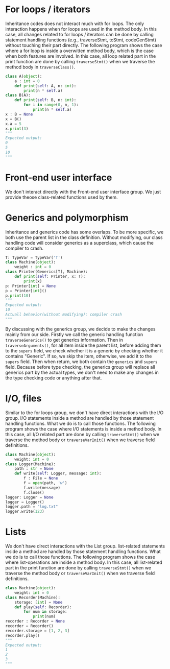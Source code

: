 # For loops / iterators
Inheritance codes does not interact much with for loops.  The only  interaction happens when for loops are used in the method body. In this case, all changes related to for loops / iterators can be done by calling statement handling functions (e.g., traverseStmt, tcStmt, codeGenStmt) without touching their part directly.
The following program shows the case where a for loop is inside a overwitten method body, which is the case when both features are involved. In this case, all loop related part in the print function are done by calling `traverseStmt()` when we traverse the method body in `traverseClass()`.
```Python
class A(object):
    a : int = 0
    def print(self: A, n: int):
        print(n * self.a)
class B(A):
    def print(self: B, n: int):
        for i in range(0, n, 1):
            print(n * self.a)
x : B = None
x = B()
x.a = 5
x.print(3)
"""
Expected output:
0
5
10
"""
```

# Front-end user interface
We don't interact directly with the Front-end user interface group. We just provide theose class-related functions used by them.

# Generics and polymorphism
Inheritance and generics code has some overlaps. To be more specific, we both use the parent list in the class definition. Without modifying, our class handling code will consider generics as a superclass, which cause the compiler to crash.
```Python
T: TypeVar = TypeVar('T')
class Machine(object):
    weight : int = 0
class Printer(Generics[T], Machine):
    def print(self: Printer, x: T):
        print(x)
p: Printer[int] = None
p = Printer[int]()
p.print(10)
"""
Expected output:
10
Actuall behavior(without modifying): compiler crash
"""
```
By discussing with the generics group, we decide to make the changes mainly from our side. Firstly we call the generic handling function `traverseGenerics()` to get generics information. Then in `traverseArguments()`, for all item inside the parent list, before adding them to the `supers` field, we check whether it is a generic by checking whether it contains "Generic". If so, we skip the item, otherwise, we add it to the `supers` field. Then when return, we both contain the `generics` and `supers` field. Because before type checking, the generics group will replace all generics part by the actual types, we don't need to make any changes in the type checking code or anything after that.

# I/O, files
Similar to the for loops group, we don't have direct interactions with the I/O group. I/O statements inside a method are handled by those statement handling functions. What we do is to call those functions.
The following program shows the case where I/O statements is inside a method body. In this case, all I/O related part are done by calling `traverseStmt()` when we traverse the method body or `traverseVarInit()` when we traverse field definitions.
```Python
class Machine(object):
    weight: int = 0
class Logger(Machine):
    path : str = None
    def write(self: Logger, message: int):
        f : File = None
        f = open(path, 'w')
        f.write(message)
        f.close()
logger: Logger = None
logger = Logger()
logger.path = "log.txt"
logger.write(123)
```
# Lists
We don't have direct interactions with the List group. list-related statements inside a method are handled by those statement handling functions. What we do is to call those functions.
The following program shows the case where list-operations are inside a method body. In this case, all list-related part in the print function are done by calling `traverseStmt()` when we traverse the method body or `traverseVarInit()` when we traverse field definitions.
```Python
class Machine(object):
    weight: int = 0
class Recorder(Machine):
    storage: [int] = None
    def play(self: Recorder):
        for num in storage:
            print(num)
recorder : Recorder = None
recorder = Recorder()
recorder.storage = [1, 2, 3]
recorder.play()
"""
Expected output:
1
2
3
"""
```
